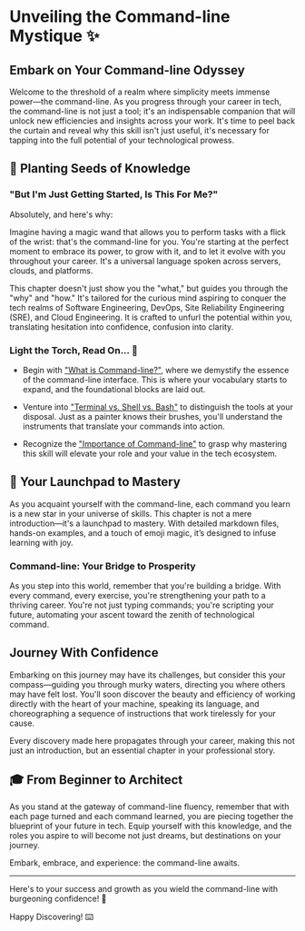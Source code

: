# Unveiling the Command-line Mystique ✨

## Embark on Your Command-line Odyssey

Welcome to the threshold of a realm where simplicity meets immense power—the command-line. As you progress through your career in tech, the command-line is not just a tool; it's an indispensable companion that will unlock new efficiencies and insights across your work. It's time to peel back the curtain and reveal why this skill isn't just useful, it's necessary for tapping into the full potential of your technological prowess.

## 🌱 Planting Seeds of Knowledge

### "But I'm Just Getting Started, Is This For Me?"

Absolutely, and here's why:

Imagine having a magic wand that allows you to perform tasks with a flick of the wrist: that's the command-line for you. You're starting at the perfect moment to embrace its power, to grow with it, and to let it evolve with you throughout your career. It's a universal language spoken across servers, clouds, and platforms.

This chapter doesn't just show you the "what," but guides you through the "why" and "how." It's tailored for the curious mind aspiring to conquer the tech realms of Software Engineering, DevOps, Site Reliability Engineering (SRE), and Cloud Engineering. It is crafted to unfurl the potential within you, translating hesitation into confidence, confusion into clarity.

### Light the Torch, Read On... 🔦

- Begin with ["What is Command-line?"](01_introduction_to_command_line/01.01_what_is_command_line.md), where we demystify the essence of the command-line interface. This is where your vocabulary starts to expand, and the foundational blocks are laid out.

- Venture into ["Terminal vs. Shell vs. Bash"](01_introduction_to_command_line/01.02_terminal_shell_bash.md) to distinguish the tools at your disposal. Just as a painter knows their brushes, you'll understand the instruments that translate your commands into action.

- Recognize the ["Importance of Command-line"](01_introduction_to_command_line/01.03_importance_of_command_line.md) to grasp why mastering this skill will elevate your role and your value in the tech ecosystem.

## 🚀 Your Launchpad to Mastery

As you acquaint yourself with the command-line, each command you learn is a new star in your universe of skills. This chapter is not a mere introduction—it's a launchpad to mastery. With detailed markdown files, hands-on examples, and a touch of emoji magic, it’s designed to infuse learning with joy.

### Command-line: Your Bridge to Prosperity

As you step into this world, remember that you're building a bridge. With every command, every exercise, you're strengthening your path to a thriving career. You're not just typing commands; you're scripting your future, automating your ascent toward the zenith of technological command.

## Journey With Confidence

Embarking on this journey may have its challenges, but consider this your compass—guiding you through murky waters, directing you where others may have felt lost. You'll soon discover the beauty and efficiency of working directly with the heart of your machine, speaking its language, and choreographing a sequence of instructions that work tirelessly for your cause.

Every discovery made here propagates through your career, making this not just an introduction, but an essential chapter in your professional story.

## 🎓 From Beginner to Architect

As you stand at the gateway of command-line fluency, remember that with each page turned and each command learned, you are piecing together the blueprint of your future in tech. Equip yourself with this knowledge, and the roles you aspire to will become not just dreams, but destinations on your journey.

Embark, embrace, and experience: the command-line awaits.

---

Here's to your success and growth as you wield the command-line with burgeoning confidence! 🌟

Happy Discovering! ⌨️